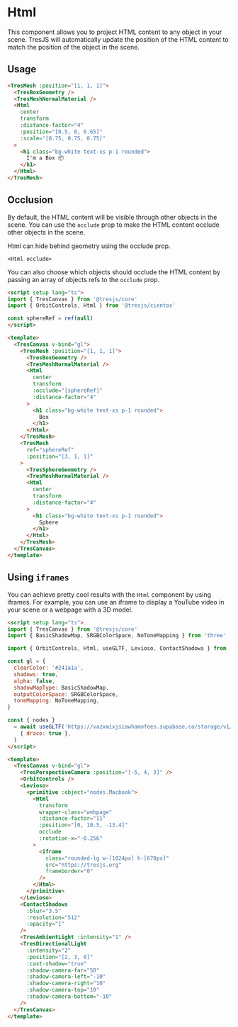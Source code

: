 # Html <Badge type="warning" text="^3.4.0" />

This component allows you to project HTML content to any object in your scene. TresJS will automatically update the position of the HTML content to match the position of the object in the scene.

<DocsDemo>
  <HtmlDemo />
</DocsDemo>

## Usage

```html
<TresMesh :position="[1, 1, 1]">
  <TresBoxGeometry />
  <TresMeshNormalMaterial />
  <Html
    center
    transform
    :distance-factor="4"
    :position="[0.5, 0, 0.65]"
    :scale="[0.75, 0.75, 0.75]"
  >
    <h1 class="bg-white text-xs p-1 rounded">
      I'm a Box 📦
    </h1>
  </Html>
</TresMesh>
```

## Occlusion

By default, the HTML content will be visible through other objects in the scene. You can use the `occlude` prop to make the HTML content occlude other objects in the scene.

Html can hide behind geometry using the occlude prop.

```
<Html occlude>
```

You can also choose which objects should occlude the HTML content by passing an array of objects refs to the `occlude` prop.

<DocsDemo>
  <HtmlOccludeDemo />
</DocsDemo>

```html
<script setup lang="ts">
import { TresCanvas } from '@tresjs/core'
import { OrbitControls, Html } from '@tresjs/cientos'

const sphereRef = ref(null)
</script>

<template>
  <TresCanvas v-bind="gl">
    <TresMesh :position="[1, 1, 1]">
      <TresBoxGeometry />
      <TresMeshNormalMaterial />
      <Html
        center
        transform
        :occlude="[sphereRef]"
        :distance-factor="4"
      >
        <h1 class="bg-white text-xs p-1 rounded">
          Box
        </h1>
      </Html>
    </TresMesh>
    <TresMesh
      ref="sphereRef"
      :position="[3, 1, 1]"
    >
      <TresSphereGeometry />
      <TresMeshNormalMaterial />
      <Html
        center
        transform
        :distance-factor="4"
      >
        <h1 class="bg-white text-xs p-1 rounded">
          Sphere
        </h1>
      </Html>
    </TresMesh>
  </TresCanvas>
</template>
```

## Using `iframes`

You can achieve pretty cool results with the `Html` component by using iframes. For example, you can use an iframe to display a YouTube video in your scene or a webpage with a 3D model.

<DocsDemo>
  <HtmlLaptopDemo />
</DocsDemo>

```html
<script setup lang="ts">
import { TresCanvas } from '@tresjs/core'
import { BasicShadowMap, SRGBColorSpace, NoToneMapping } from 'three'

import { OrbitControls, Html, useGLTF, Levioso, ContactShadows } from '@tresjs/cientos'

const gl = {
  clearColor: '#241a1a',
  shadows: true,
  alpha: false,
  shadowMapType: BasicShadowMap,
  outputColorSpace: SRGBColorSpace,
  toneMapping: NoToneMapping,
}

const { nodes } 
  = await useGLTF('https://vazxmixjsiawhamofees.supabase.co/storage/v1/object/public/models/macbook/model.gltf', 
    { draco: true },
  )
</script>

<template>
  <TresCanvas v-bind="gl">
    <TresPerspectiveCamera :position="[-5, 4, 3]" />
    <OrbitControls />
    <Levioso>
      <primitive :object="nodes.Macbook">
        <Html
          transform
          wrapper-class="webpage"
          :distance-factor="11"
          :position="[0, 10.5, -13.4]"
          occlude
          :rotation-x="-0.256"
        >
          <iframe
            class="rounded-lg w-[1024px] h-[670px]"
            src="https://tresjs.org"
            frameborder="0"
          />
        </Html>
      </primitive>
    </Levioso>
    <ContactShadows
      :blur="3.5"
      :resolution="512"
      :opacity="1"
    />
    <TresAmbientLight :intensity="1" />
    <TresDirectionalLight
      :intensity="2"
      :position="[2, 3, 0]"
      :cast-shadow="true"
      :shadow-camera-far="50"
      :shadow-camera-left="-10"
      :shadow-camera-right="10"
      :shadow-camera-top="10"
      :shadow-camera-bottom="-10"
    />
  </TresCanvas>
</template>
```